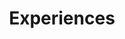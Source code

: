 ---
title: "Experiences"
slug: "notes"
description: "These are some notes taken during my studies Might they be a good resources for students"
draft: false
menu:
    main:
        weight: 4
        params: 
            icon: uni
---